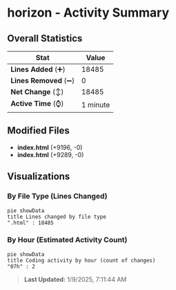 # horizon - Activity Summary 

## Overall Statistics

| Stat                   | Value                                                             |
| ---------------------- | ----------------------------------------------------------------- |
| **Lines Added** (➕)   | 18485                                          |
| **Lines Removed** (➖) | 0                                        |
| **Net Change** (↕)    | 18485                |
| **Active Time** (⌚)   | 1 minute |


## Modified Files
- **index.html** (+9196, -0)
- **index.html** (+9289, -0)

## Visualizations

### By File Type (Lines Changed)

```mermaid
pie showData
title Lines changed by file type
".html" : 18485
```

### By Hour (Estimated Activity Count)

```mermaid
pie showData
title Coding activity by hour (count of changes)
"07h" : 2
```


> **Last Updated:** 1/9/2025, 7:11:44 AM